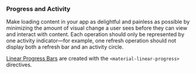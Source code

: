 ### Progress and Activity

Make loading content in your app as delightful and painless as possible by minimizing the amount of visual change a user sees before they can view and interact with content. Each operation should only be represented by one activity indicator—for example, one refresh operation should not display both a refresh bar and an activity circle.

[Linear Progress Bars](https://www.google.com/design/spec/components/progress-activity.html#progress-activity-types-of-indicators) are created with the `<material-linear-progress>` directives.